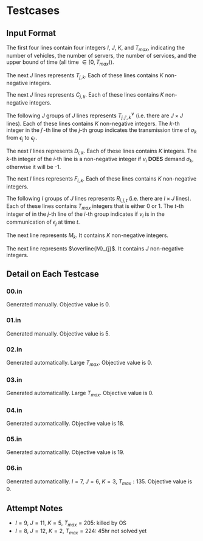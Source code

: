 # Testcases
## Input Format
The first four lines contain four integers $I$, $J$, $K$, and $T_{max}$, indicating the number of vehicles, the number of servers, the number of services, and the upper bound of time (all time $\in [0, T_{max})$).

The next $J$ lines represents $T_{j, k}$. Each of these lines contains $K$ non-negative integers.

The next $J$ lines represents $C_{j, k}$. Each of these lines contains $K$ non-negative integers.

The following $J$ groups of $J$ lines represents $T^{\vee}_{j,j',k}$ (i.e. there are $J \times J$ lines). Each of these lines contains $K$ non-negative integers. The $k$-th integer in the $j'$-th line of the $j$-th group indicates the transmission time of $\sigma_k$  from $\epsilon_j$ to $\epsilon_{j'}$.

The next $I$ lines represents $D_{i, k}$. Each of these lines contains $K$ integers. The $k$-th integer of the $i$-th line is a non-negative integer if $\nu_i$ **DOES** demand $\sigma_k$, otherwise it will be -1.

The next $I$ lines represents $F_{i,k}$. Each of these lines contains $K$ non-negative integers.

The following $I$ groups of $J$ lines represents $R_{i, j, t}$ (i.e. there are $I \times J$ lines). Each of these lines contains $T_{max}$ integers that is either $0$ or $1$. The $t$-th integer of in the $j$-th line of the $i$-th group indicates if $\nu_i$ is in the communication of $\epsilon_j$ at time $t$.


The next line represents $M_{k}$. It contains $K$ non-negative integers.

The next line represents $\overline{M}_{j}$. It contains $J$ non-negative integers.

## Detail on Each Testcase
### 00.in
Generated manually. Objective value is 0.
### 01.in
Generated manually. Objective value is 5.
### 02.in
Generated automatically. Large $T_{max}$. Objective value is 0.
### 03.in 
Generated automaticallly. Large $T_{max}$. Objective value is 0.
### 04.in 
Generated automaticallly. Objective value is 18.
### 05.in
Generated automaticallly. Objective value is 19.
### 06.in
Generated automaticallly. $I = 7$, $J = 6$, $K = 3$, $T_{max}:135$. Objective value is 0.

## Attempt Notes
* $I = 9$, $J = 11$, $K = 5$, $T_{max}=205$: killed by OS
* $I = 8$, $J = 12$, $K = 2$, $T_{max}=224$: 45hr not solved yet